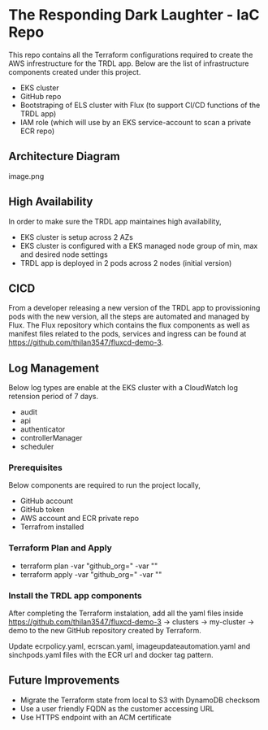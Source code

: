 # The Responding Dark Laughter - IaC Repo

This repo contains all the Terraform configurations required to create the AWS infrestructure for the TRDL app. Below are the list of infrastructure components created under this project.

- EKS cluster
- GitHub repo
- Bootstraping of ELS cluster with Flux (to support CI/CD functions of the TRDL app)
- IAM role (which will use by an EKS service-account to scan a private ECR repo)

## Architecture Diagram

image.png

## High Availability

In order to make sure the TRDL app maintaines high availability,

- EKS cluster is setup across 2 AZs
- EKS cluster is configured with a EKS managed node group of min, max and desired node settings
- TRDL app is deployed in 2 pods across 2 nodes (initial version)

## CICD

From a developer releasing a new version of the TRDL app to provissioning pods with the new version, all the steps are automated and managed by Flux. The Flux repository which contains the flux components as well as manifest files related to the pods, services and ingress can be found at https://github.com/thilan3547/fluxcd-demo-3.

## Log Management

Below log types are enable at the EKS cluster with a CloudWatch log retension period of 7 days.
- audit
- api
- authenticator
- controllerManager
- scheduler

### Prerequisites

Below components are required to run the project locally,
- GitHub account
- GitHub token
- AWS account and ECR private repo
- Terrafrom installed

### Terraform Plan and Apply

- terraform plan -var "github_org=<git user>" -var "<git token>"
- terraform apply -var "github_org=<git user>" -var "<git token>"

### Install the TRDL app components

After completing the Terraform instalation, add all the yaml files inside https://github.com/thilan3547/fluxcd-demo-3 -> clusters -> my-cluster -> demo to the new GitHub repository created by Terraform.

Update ecrpolicy.yaml, ecrscan.yaml, imageupdateautomation.yaml and sinchpods.yaml files with the ECR url and docker tag pattern.

## Future Improvements

- Migrate the Terraform state from local to S3 with DynamoDB checksom
- Use a user friendly FQDN as the customer accessing URL
- Use HTTPS endpoint with an ACM certificate
